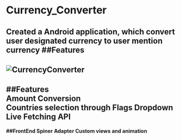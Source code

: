 # Currency_Converter
Created a Android application, which convert user designated currency to user mention currency
##Features
-----------------------------------------------------------------------------------------
![CurrencyConverter](https://user-images.githubusercontent.com/85511765/155897583-c7b82308-59e4-4cac-9adf-2075ef969bf6.gif)
-----------------------------------------------------------------------------------------
##Features<br>
<b>Amount Conversion<b><br>
<b>Countries selection through Flags Dropdown<b><br>
 <b>Live Fetching API<b><br>
----------------------------------------------------------------------------------------
##FrontEnd
Spiner Adapter
Custom views and animation



